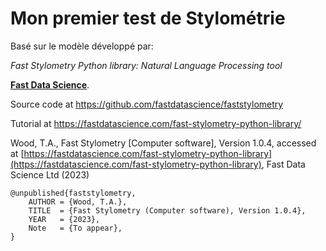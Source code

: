# Mon premier test de Stylométrie

Basé sur le modèle développé par:

_Fast Stylometry Python library: Natural Language Processing tool_

[**Fast Data Science**](https://fastdatascience.com).

Source code at https://github.com/fastdatascience/faststylometry

Tutorial at https://fastdatascience.com/fast-stylometry-python-library/

Wood, T.A., Fast Stylometry [Computer software], Version 1.0.4, accessed at [https://fastdatascience.com/fast-stylometry-python-library](https://fastdatascience.com/fast-stylometry-python-library), Fast Data Science Ltd (2023)

```
@unpublished{faststylometry,
    AUTHOR = {Wood, T.A.},
    TITLE  = {Fast Stylometry (Computer software), Version 1.0.4},
    YEAR   = {2023},
    Note   = {To appear},
}
```
